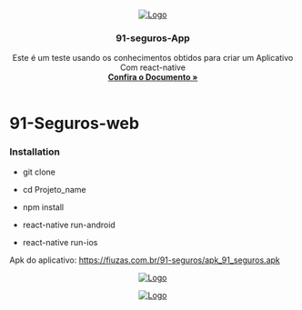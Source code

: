 
<!-- PROJECT LOGO -->
<br />
<p align="center">
  <a href="">
    <img src="git_images/logo.png" alt="Logo">
  </a>

  <h3 align="center">91-seguros-App</h3>
</p>

  <p align="center">
    Este é um teste usando os conhecimentos obtidos para criar um Aplicativo Com react-native
    <br />
    <a href=""><strong>Confira o Documento »</strong></a>
    <br />
    <br />
  </p>


# 91-Seguros-web


### Installation

* git clone

* cd Projeto_name

* npm install

* react-native run-android

* react-native run-ios



Apk do aplicativo: https://fiuzas.com.br/91-seguros/apk_91_seguros.apk


<p align="center">
  <a href="">
    <img src="git_images/1.jpeg" alt="Logo">
  </a>
</p>

<p align="center">
  <a href="">
    <img src="git_images/2.jpeg" alt="Logo">
  </a>
</p>



